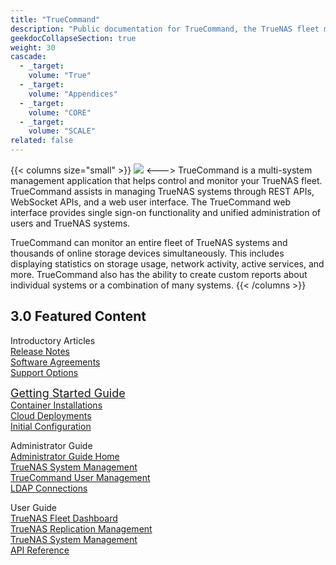 ```yaml
---
title: "TrueCommand"
description: "Public documentation for TrueCommand, the TrueNAS fleet monitoring and managing application."
geekdocCollapseSection: true
weight: 30
cascade:
  - _target:
    volume: "True"
  - _target:
    volume: "Appendices"
  - _target:
    volume: "CORE"
  - _target:
    volume: "SCALE"
related: false
---
```

<style>
div.gdoc-page__header {display: none;}
div.docs-read_mod {display: none;}
h1 {display:none;}
</style>

{{< columns size="small" >}}
<img src="/images/truecommand-logo-full-color-rgb.png"/>
<--->
TrueCommand is a multi-system management application that helps control and monitor your TrueNAS fleet.
TrueCommand assists in managing TrueNAS systems through REST APIs, WebSocket APIs, and a web user interface.
The TrueCommand web interface provides single sign-on functionality and unified administration of users and TrueNAS systems.

TrueCommand can monitor an entire fleet of TrueNAS systems and thousands of online storage devices simultaneously.
This includes displaying statistics on storage usage, network activity, active services, and more.
TrueCommand also has the ability to create custom reports about individual systems or a combination of many systems.
{{< /columns >}}

## 3.0 Featured Content

<div class="docs-sections">
  <p>
	Introductory Articles
	<br><a href="/tcgettingstarted/tcreleasenotes/">Release Notes</a>
	<br><a href="/notices/">Software Agreements</a>
	<br><a href="/tcgettingstarted/support/">Support Options</a>
  </p>
  <p>
	<a href="/tcgettingstarted/" style="font-size:18px;">Getting Started Guide</a>
	<br><a href="/tcgettingstarted/install/installtcdocker/">Container Installations</a>
	<br><a href="/tcgettingstarted/install/installtccloud/">Cloud Deployments</a>
	<br><a href="/tcgettingstarted/initialconfig/">Initial Configuration</a>
  </p>
  <p>
	Administrator Guide
	<br><a href="/adminguide/">Administrator Guide Home</a>
	<br><a href="/adminguide/systems/">TrueNAS System Management</a>
	<br><a href="/adminguide/users/">TrueCommand User Management</a>
	<br><a href="/adminguide/admin/ldapservers/">LDAP Connections</a>
  </p>
  <p>
	User Guide
	<br><a href="/userguide/fleetdashboard/">TrueNAS Fleet Dashboard</a>
	<br><a href="/userguide/replicationmanagement/">TrueNAS Replication Management</a>
	<br><a href="/userguide/systemmanagement/">TrueNAS System Management</a>
	<br><a href="/userguide/api/">API Reference</a>
  </p>
</div>